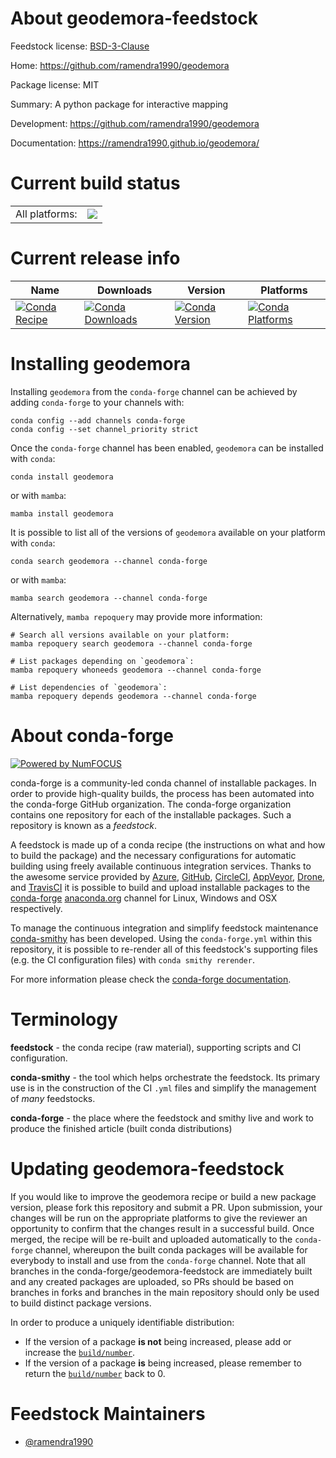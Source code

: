 About geodemora-feedstock
=========================

Feedstock license: [BSD-3-Clause](https://github.com/conda-forge/geodemora-feedstock/blob/main/LICENSE.txt)

Home: https://github.com/ramendra1990/geodemora

Package license: MIT

Summary: A python package for interactive mapping

Development: https://github.com/ramendra1990/geodemora

Documentation: https://ramendra1990.github.io/geodemora/

Current build status
====================


<table><tr><td>All platforms:</td>
    <td>
      <a href="https://dev.azure.com/conda-forge/feedstock-builds/_build/latest?definitionId=16305&branchName=main">
        <img src="https://dev.azure.com/conda-forge/feedstock-builds/_apis/build/status/geodemora-feedstock?branchName=main">
      </a>
    </td>
  </tr>
</table>

Current release info
====================

| Name | Downloads | Version | Platforms |
| --- | --- | --- | --- |
| [![Conda Recipe](https://img.shields.io/badge/recipe-geodemora-green.svg)](https://anaconda.org/conda-forge/geodemora) | [![Conda Downloads](https://img.shields.io/conda/dn/conda-forge/geodemora.svg)](https://anaconda.org/conda-forge/geodemora) | [![Conda Version](https://img.shields.io/conda/vn/conda-forge/geodemora.svg)](https://anaconda.org/conda-forge/geodemora) | [![Conda Platforms](https://img.shields.io/conda/pn/conda-forge/geodemora.svg)](https://anaconda.org/conda-forge/geodemora) |

Installing geodemora
====================

Installing `geodemora` from the `conda-forge` channel can be achieved by adding `conda-forge` to your channels with:

```
conda config --add channels conda-forge
conda config --set channel_priority strict
```

Once the `conda-forge` channel has been enabled, `geodemora` can be installed with `conda`:

```
conda install geodemora
```

or with `mamba`:

```
mamba install geodemora
```

It is possible to list all of the versions of `geodemora` available on your platform with `conda`:

```
conda search geodemora --channel conda-forge
```

or with `mamba`:

```
mamba search geodemora --channel conda-forge
```

Alternatively, `mamba repoquery` may provide more information:

```
# Search all versions available on your platform:
mamba repoquery search geodemora --channel conda-forge

# List packages depending on `geodemora`:
mamba repoquery whoneeds geodemora --channel conda-forge

# List dependencies of `geodemora`:
mamba repoquery depends geodemora --channel conda-forge
```


About conda-forge
=================

[![Powered by
NumFOCUS](https://img.shields.io/badge/powered%20by-NumFOCUS-orange.svg?style=flat&colorA=E1523D&colorB=007D8A)](https://numfocus.org)

conda-forge is a community-led conda channel of installable packages.
In order to provide high-quality builds, the process has been automated into the
conda-forge GitHub organization. The conda-forge organization contains one repository
for each of the installable packages. Such a repository is known as a *feedstock*.

A feedstock is made up of a conda recipe (the instructions on what and how to build
the package) and the necessary configurations for automatic building using freely
available continuous integration services. Thanks to the awesome service provided by
[Azure](https://azure.microsoft.com/en-us/services/devops/), [GitHub](https://github.com/),
[CircleCI](https://circleci.com/), [AppVeyor](https://www.appveyor.com/),
[Drone](https://cloud.drone.io/welcome), and [TravisCI](https://travis-ci.com/)
it is possible to build and upload installable packages to the
[conda-forge](https://anaconda.org/conda-forge) [anaconda.org](https://anaconda.org/)
channel for Linux, Windows and OSX respectively.

To manage the continuous integration and simplify feedstock maintenance
[conda-smithy](https://github.com/conda-forge/conda-smithy) has been developed.
Using the ``conda-forge.yml`` within this repository, it is possible to re-render all of
this feedstock's supporting files (e.g. the CI configuration files) with ``conda smithy rerender``.

For more information please check the [conda-forge documentation](https://conda-forge.org/docs/).

Terminology
===========

**feedstock** - the conda recipe (raw material), supporting scripts and CI configuration.

**conda-smithy** - the tool which helps orchestrate the feedstock.
                   Its primary use is in the construction of the CI ``.yml`` files
                   and simplify the management of *many* feedstocks.

**conda-forge** - the place where the feedstock and smithy live and work to
                  produce the finished article (built conda distributions)


Updating geodemora-feedstock
============================

If you would like to improve the geodemora recipe or build a new
package version, please fork this repository and submit a PR. Upon submission,
your changes will be run on the appropriate platforms to give the reviewer an
opportunity to confirm that the changes result in a successful build. Once
merged, the recipe will be re-built and uploaded automatically to the
`conda-forge` channel, whereupon the built conda packages will be available for
everybody to install and use from the `conda-forge` channel.
Note that all branches in the conda-forge/geodemora-feedstock are
immediately built and any created packages are uploaded, so PRs should be based
on branches in forks and branches in the main repository should only be used to
build distinct package versions.

In order to produce a uniquely identifiable distribution:
 * If the version of a package **is not** being increased, please add or increase
   the [``build/number``](https://docs.conda.io/projects/conda-build/en/latest/resources/define-metadata.html#build-number-and-string).
 * If the version of a package **is** being increased, please remember to return
   the [``build/number``](https://docs.conda.io/projects/conda-build/en/latest/resources/define-metadata.html#build-number-and-string)
   back to 0.

Feedstock Maintainers
=====================

* [@ramendra1990](https://github.com/ramendra1990/)

